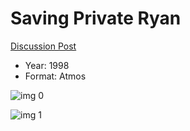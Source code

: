 # Saving Private Ryan

[Discussion Post](https://www.avsforum.com/threads/bass-eq-for-filtered-movies.2995212/post-56760320)

* Year: 1998
* Format: Atmos

![img 0](https://i.imgur.com/s8E8yws.jpg)

![img 1](https://i.imgur.com/rIHigCl.png)

